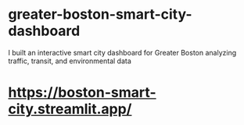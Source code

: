 # greater-boston-smart-city-dashboard #
I built an interactive smart city dashboard for Greater Boston analyzing traffic, transit, and environmental data
#  https://boston-smart-city.streamlit.app/
